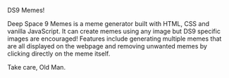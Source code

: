 DS9 Memes!

Deep Space 9 Memes is a meme generator built with HTML, CSS and vanilla JavaScript.
It can create memes using any image but DS9 specific images are encouraged! Features include generating multiple memes that are all displayed on the webpage and removing unwanted memes by clicking directly on the meme itself.

Take care, Old Man.

